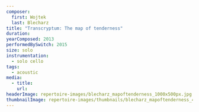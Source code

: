 ```yaml
---
composer:
  first: Wojtek
  last: Blecharz
title: "Transcryptum: The map of tenderness"
duration:
yearComposed: 2013
performedBySwitch: 2015
size: solo
instrumentation:
  - solo cello
tags:
  - acoustic
media:
  - title:
    url:
headerImage: repertoire-images/blecharz_mapoftenderness_1000x500px.jpg
thumbnailImage: repertoire-images/thumbnails/blecharz_mapoftenderness_400x200.jpg
---
```

